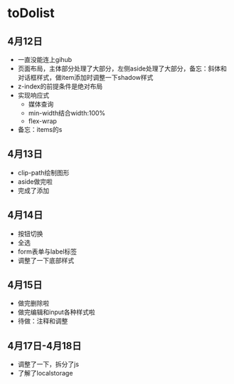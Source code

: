 # toDolist

## 4月12日

- 一直没能连上gihub
- 页面布局，主体部分处理了大部分，左侧aside处理了大部分，备忘：斜体和对话框样式，做item添加时调整一下shadow样式
- z-index的前提条件是绝对布局
- 实现响应式
  - 媒体查询
  - min-width结合width:100%
  - flex-wrap
- 备忘：items的s

## 4月13日

- clip-path绘制图形
- aside做完啦
- 完成了添加

## 4月14日

- 按钮切换
- 全选
- form表单与label标签
- 调整了一下底部样式

## 4月15日

- 做完删除啦
- 做完编辑和input各种样式啦
- 待做：注释和调整

## 4月17日-4月18日

- 调整了一下，拆分了js
- 了解了localstorage